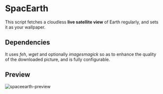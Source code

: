 
# SpacEarth

This script fetches a cloudless __live satellite view__ of Earth regularly, and
sets it as your wallpaper.

## Dependencies

It uses _feh_, _wget_ and optionally _imagesmagick_ so as to enhance the quality of
the downloaded picture, and is fully configurable.

## Preview

![spaceearth-preview][preview-url]

[preview-url]: http://i.imgur.com/Sf7Pkr6.jpg
